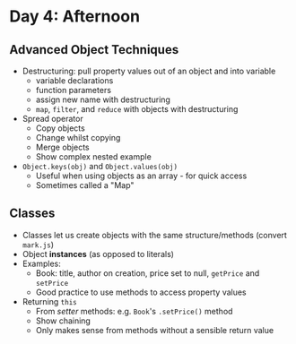 # Day 4: Afternoon

## Advanced Object Techniques

- Destructuring: pull property values out of an object and into variable
    - variable declarations
    - function parameters
    - assign new name with destructuring
    - `map`, `filter`, and `reduce` with objects with destructuring
- Spread operator
    - Copy objects
    - Change whilst copying
    - Merge objects
    - Show complex nested example
- `Object.keys(obj)` and `Object.values(obj)`
    - Useful when using objects as an array - for quick access
    - Sometimes called a "Map"


## Classes

- Classes let us create objects with the same structure/methods (convert `mark.js`)
- Object **instances** (as opposed to literals)
- Examples:
    - Book: title, author on creation, price set to null, `getPrice` and `setPrice`
    - Good practice to use methods to access property values
- Returning `this`
    - From *setter* methods: e.g. `Book`'s `.setPrice()` method
    - Show chaining
    - Only makes sense from methods without a sensible return value
